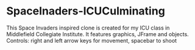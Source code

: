 # SpaceInaders-ICUCulminating
This Space Invaders inspired clone is created for my ICU class in Middlefield Collegiate Institute. It features graphics, JFrame and objects. Controls: right and left arrow keys for movement, spacebar to shoot 
